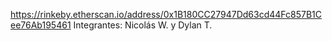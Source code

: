 https://rinkeby.etherscan.io/address/0x1B180CC27947Dd63cd44Fc857B1Cee76Ab195461
Integrantes: Nicolás W. y Dylan T.
 
